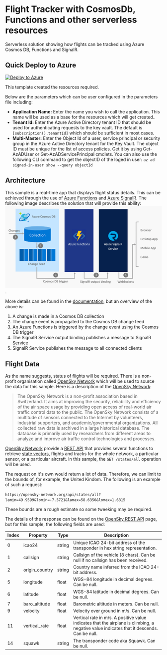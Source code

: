 # Flight Tracker with CosmosDb, Functions and other serverless resources
Serverless solution showing how flights can be tracked using Azure Cosmos DB, Functions and SignalR.

## Quick Deploy to Azure
[![Deploy to Azure](http://azuredeploy.net/deploybutton.svg)](https://azuredeploy.net/)

This template created the resources required.

Below are the parameters which can be user configured in the parameters file including:

- **Application Name:** Enter the name you wish to call the application. This name will be used as a base for the resources which will get created..
- **Tenant Id:** Enter the Azure Active Directory tenant ID that should be used for authenticating requests to the key vault. The default is `[subscription().tenantId]` which should be sufficient in most cases.
- **Multi-Master:** Enter the Object Id of a user, service principal or security group in the Azure Active Directory tenant for the Key Vault. The object ID must be unique for the list of access policies. Get it by using Get-AzADUser or Get-AzADServicePrincipal cmdlets. You can also use the following CLI command to get the objectID of the loged in user: `az ad signed-in-user show --query objectId`

## Architecture
This sample is a real-time app that displays flight status details. This can be achieved through the use of [Azure Functions](https://docs.microsoft.com/en-gb/azure/azure-functions/) and [Azure SignalR](https://docs.microsoft.com/en-gb/azure/azure-signalr/). The following image describes the solution that will provide this ability:
![signalr-cosmosdb-functions](assets/signalr-cosmosdb-functions.png).

More details can be found in the [documentation](https://docs.microsoft.com/en-us/azure/azure-signalr/signalr-concept-azure-functions), but an overview of the above is:
1. A change is made in a Cosmos DB collection
2. The change event is propagated to the Cosmos DB change feed
3. An Azure Functions is triggered by the change event using the Cosmos DB trigger
4. The SignalR Service output binding publishes a message to SignalR Service
5. SignalR Service publishes the message to all connected clients

## Flight Data
As the name suggests, status of flights will be required. There is a non-profit organisation called [OpenSky Network](https://opensky-network.org) which will be used to source the data for this sample. Here is a description of the [OpenSky Network](https://opensky-network.org):

>The OpenSky Network is a non-profit association based in Switzerland. It aims at improving the security, reliability and efficiency of the air space usage by providing open access of real-world air traffic control data to the public. The OpenSky Network consists of a multitude of sensors connected to the Internet by volunteers, industrial supporters, and academic/governmental organizations. All collected raw data is archived in a large historical database. The database is primarily used by researchers from different areas to analyze and improve air traffic control technologies and processes.

[OpenSky Network](https://opensky-network.org) provide a [REST API](https://opensky-network.org/apidoc/rest.html) that provides several functions to retrieve [state vectors](https://opensky-network.org/apidoc/index.html#state-vectors), flights and tracks for the whole network, a particular sensor, or a particular aircraft. In this sample, the `GET /states/all` operation will be used.

The request on it's own would return a lot of data. Therefore, we can limit to the bounds of, for example, the United Kindom. The following is an example of such a request:

`https://opensky-network.org/api/states/all?lamin=49.9599&lomin=-7.5721&lamax=58.6350&lomax=1.6815`

These bounds are a rough estimate so some tweeking may be required.

The details of the response can be found on the [OpenSky REST API](https://opensky-network.org/apidoc/rest.html) page, but for this sample, the following fields are used:

| Index | Property          | Type      | Description
| ---   | ---               | ---       | ---
| 0     | icao24            | string    | Unique ICAO 24-bit address of the transponder in hex string representation.
| 1     | callsign	        | string	  | Callsign of the vehicle (8 chars). Can be null if no callsign has been received.
| 2     | origin_country	  | string	  | Country name inferred from the ICAO 24-bit address.
| 5     | longitude	        | float	    | WGS-84 longitude in decimal degrees. Can be null.
| 6     | latitude	        | float	    | WGS-84 latitude in decimal degrees. Can be null.
| 7     | baro_altitude 	  | float	    | Barometric altitude in meters. Can be null.
| 9     | velocity	        | float	    | Velocity over ground in m/s. Can be null.
| 11    | vertical_rate     | float	    | Vertical rate in m/s. A positive value indicates that the airplane is climbing, a negative value indicates that it descends. Can be null.
| 14    | squawk    	      | string    | The transponder code aka Squawk. Can be null.
